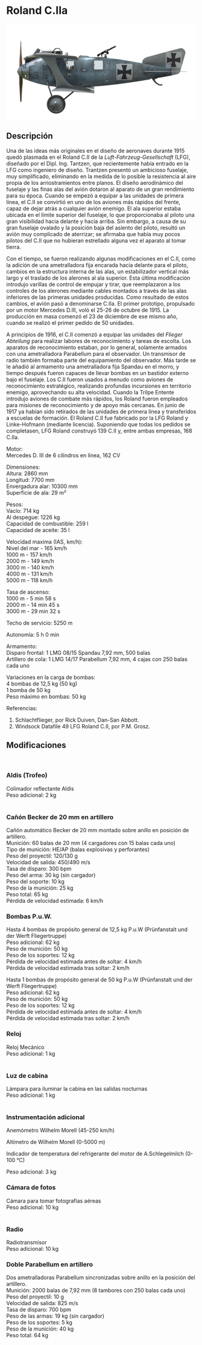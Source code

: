 # Roland C.IIa  
  
![rolandc2a](../images/rolandc2a.png)  
  
## Descripción  
  
Una de las ideas más originales en el diseño de aeronaves durante 1915 quedó plasmada en el Roland C.II de la <i>Luft-Fahrzeug-Gesellschaft</i> (LFG), diseñado por el Dipl. Ing. Tantzen, que recientemente había entrado en la LFG como ingeniero de diseño. Trantzen presentó un ambicioso fuselaje, muy simplificado, eliminando en la medida de lo posible la resistencia al aire propia de los arriostramientos entre planos. El diseño aerodinámico del fuselaje y las finas alas del avión dotaron al aparato de un gran rendimiento para su época. Cuando se empezó a equipar a las unidades de primera línea, el C.II se convirtió en uno de los aviones más rápidos del frente, capaz de dejar atrás a cualquier avión enemigo. El ala superior estaba ubicada en el límite superior del fuselaje, lo que proporcionaba al piloto una gran visibilidad hacia delante y hacia arriba. Sin embargo, a causa de su gran fuselaje ovalado y la posición baja del asiento del piloto, resultó un avión muy complicado de aterrizar; se afirmaba que había muy pocos pilotos del C.II que no hubieran estrellado alguna vez el aparato al tomar tierra.  
  
Con el tiempo, se fueron realizando algunas modificaciones en el C.II, como la adición de una ametralladora fija encarada hacia delante para el piloto, cambios en la estructura interna de las alas, un estabilizador vertical más largo y el traslado de los alerones al ala superior. Esta última modificación introdujo varillas de control de empujar y tirar, que reemplazaron a los controles de los alerones mediante cables montados a través de las alas inferiores de las primeras unidades producidas. Como resultado de estos cambios, el avión pasó a denominarse C.IIa. El primer prototipo, propulsado por un motor Mercedes D.III, voló el 25-26 de octubre de 1915. La producción en masa comenzó el 23 de diciembre de ese mismo año, cuando se realizó el primer pedido de 50 unidades.  
  
A principios de 1916, el C.II comenzó a equipar las unidades del <i>Flieger Abteilung</i> para realizar labores de reconocimiento y tareas de escolta. Los aparatos de reconocimiento estaban, por lo general, solamente armados con una ametralladora Parabellum para el observador. Un transmisor de radio también formaba parte del equipamiento del observador. Más tarde se le añadió al armamento una ametralladora fija Spandau en el morro, y tiempo después fueron capaces de llevar bombas en un bastidor externo bajo el fuselaje. Los C.II fueron usados a menudo como aviones de reconocimiento estratégico, realizando profundas incursiones en territorio enemigo, aprovechando su alta velocidad. Cuando la Trilpe Entente introdujo aviones de combate más rápidos, los Roland fueron empleados para misiones de reconocimiento y de apoyo más cercanas. En junio de 1917 ya habían sido retirados de las unidades de primera línea y transferidos a escuelas de formación. El Roland C.II fue fabricado por la LFG Roland y Linke-Hofmann (mediante licencia). Suponiendo que todas los pedidos se completasen, LFG Roland construyó 139 C.II y, entre ambas empresas, 168 C.IIa.  
  
  
Motor:  
Mercedes D. III de 6 cilindros en línea, 162 CV  
  
Dimensiones:  
Altura: 2860 mm  
Longitud: 7700 mm  
Envergadura alar: 10300 mm  
Superficie de ala: 29 m²  
  
Pesos:  
Vacío: 714 kg  
Al despegue: 1226 kg  
Capacidad de combustible: 259 l  
Capacidad de aceite: 35 l  
  
Velocidad maxima (IAS, km/h):  
Nivel del mar - 165 km/h  
1000 m - 157 km/h  
2000 m - 149 km/h  
3000 m - 140 km/h  
4000 m - 131 km/h  
5000 m - 118 km/h  
  
Tasa de ascenso:  
1000 m -  5 min 58 s  
2000 m - 14 min 45 s  
3000 m - 29 min 32 s  
  
Techo de servicio: 5250 m  
  
Autonomía: 5 h 0 min  
  
Armamento:  
Disparo frontal: 1 LMG 08/15 Spandau 7,92 mm, 500 balas  
Artillero de cola: 1 LMG 14/17 Parabellum 7,92 mm, 4 cajas con 250 balas cada uno  
  
Variaciones en la carga de bombas:  
4 bombas de 12,5 kg (50 kg)  
1 bomba de 50 kg  
Peso máximo en bombas: 50 kg  
  
Referencias:  
1) Schlachtflieger, por Rick Duiven, Dan-San Abbott.  
2) Windsock Datafile 49 LFG Roland C.II, por P.M. Grosz.  
  
## Modificaciones  
  ﻿
  
### Aldis (Trofeo)  
  
Colimador reflectante Aldis  
Peso adicional: 2 kg  
  ﻿
  
### Cañón Becker de 20 mm en artillero  
  
Cañón automático Becker de 20 mm montado sobre anillo en posición de artillero.  
Munición: 60 balas de 20 mm (4 cargadores con 15 balas cada uno)  
Tipo de munición: HE/AP (balas explosivas y perforantes)  
Peso del proyectil: 120/130 g  
Velocidad de salida: 450/490 m/s  
Tasa de disparo: 300 bpm  
Peso del arma: 30 kg (sin cargador)  
Peso del soporte: 10 kg  
Peso de la munición: 25 kg  
Peso total: 65 kg  
Pérdida de velocidad estimada: 6 km/h  ﻿
  
### Bombas P.u.W.  
  
Hasta 4 bombas de propósito general de 12,5 kg P.u.W (Prünfanstalt und der Werft Fliegertruppe)  
Peso adicional: 62 kg  
Peso de munición: 50 kg  
Peso de los soportes: 12 kg  
Pérdida de velocidad estimada antes de soltar: 4 km/h  
Pérdida de velocidad estimada tras soltar: 2 km/h  
  
Hasta 1 bombas de propósito general de 50 kg P.u.W (Prünfanstalt und der Werft Fliegertruppe)  
Peso adicional: 62 kg  
Peso de munición: 50 kg  
Peso de los soportes: 12 kg  
Pérdida de velocidad estimada antes de soltar: 4 km/h  
Pérdida de velocidad estimada tras soltar: 2 km/h  ﻿
  
### Reloj  
  
Reloj Mecánico  
Peso adicional: 1 kg  
  ﻿
  
### Luz de cabina  
  
Lámpara para iluminar la cabina en las salidas nocturnas  
Peso adicional: 1 kg  
  ﻿
  
### Instrumentación adicional  
  
Anemómetro Wilhelm Morell (45-250 km/h)  
  
Altímetro de Wilhelm Morell (0-5000 m)  
  
Indicador de temperatura del refrigerante del motor de A.Schlegelmilch (0-100 °C)  
  
Peso adicional: 3 kg  ﻿
  
### Cámara de fotos  
  
Cámara para tomar fotografías aéreas  
Peso adicional: 10 kg  
  ﻿
  
### Radio  
  
Radiotransmisor  
Peso adicional: 10 kg  ﻿
  
### Doble Parabellum en artillero  
  
Dos ametralladoras Parabellum sincronizadas sobre anillo en la posición del artillero.  
Munición: 2000 balas de 7,92 mm (8 tambores con 250 balas cada uno)  
Peso del proyectil: 10 g  
Velocidad de salida: 825 m/s  
Tasa de disparo: 700 bpm  
Peso de las armas: 19 kg (sin cargador)  
Peso de los soportes: 5 kg  
Peso de la munición: 40 kg  
Peso total: 64 kg  